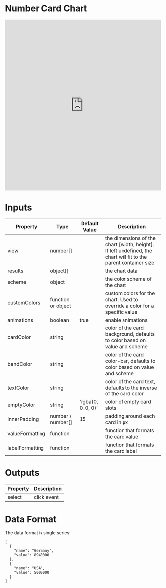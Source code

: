 # Number Card Chart

<iframe width="100%" height="550" frameborder="0" src="https://embed.plnkr.co/c9Kb4DhRuj2MP1Cjgzl7?show=preview">
</iframe>

# Inputs

| Property        | Type               | Default Value      | Description                                                                                                     |
|-----------------|--------------------|--------------------|-----------------------------------------------------------------------------------------------------------------|
| view            | number[]           |                    | the dimensions of the chart [width, height]. If left undefined, the chart will fit to the parent container size |
| results         | object[]           |                    | the chart data                                                                                                  |
| scheme          | object             |                    | the color scheme of the chart                                                                                   |
| customColors    | function or object |                    | custom colors for the chart. Used to override a color for a specific value                                      |
| animations      | boolean            | true               | enable animations                                                                                               |
| cardColor       | string             |                    | color of the card background, defaults to color based on value and scheme                                       |
| bandColor       | string             |                    | color of the card color-bar, defaults to color based on value and scheme                                        |
| textColor       | string             |                    | color of the card text, defaults to the inverse of the card color                                               |
| emptyColor      | string             | 'rgba(0, 0, 0, 0)' | color of empty card slots                                                                                       |
| innerPadding    | number \ number[]  | 15                 | padding around each card in px                                                                                  |
| valueFormatting | function           |                    | function that formats the card value                                                                            |
| labelFormatting | function           |                    | function that formats the card label                                                                            |

# Outputs

| Property | Description |
|----------|-------------|
| select   | click event |

# Data Format

The data format is single series:

```
[
  {
    "name": "Germany",
    "value": 8940000
  },
  {
    "name": "USA",
    "value": 5000000
  }
]
```
